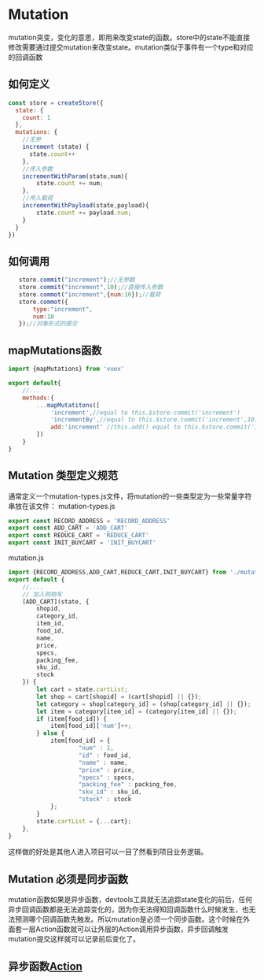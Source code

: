 # Mutation
mutation突变，变化的意思，即用来改变state的函数。store中的state不能直接修改需要通过提交mutation来改变state。mutation类似于事件有一个type和对应的回调函数
## 如何定义
```js
const store = createStore({
  state: {
    count: 1
  },
  mutations: {
    //无参
    increment (state) {
      state.count++
    },
    //传入参数
    incrementWithParam(state,num){
        state.count += num;
    },
    //传入载荷
    incrementWithPayload(state,payload){
        state.count += payload.num;
    }
  }
})
```
## 如何调用
```js
   store.commit("increment");//无参数
   store.commit("increment",10);//直接传入参数
   store.commot("increment",{num:10});//载荷
   store.commot({
       type:"increment",
       num:10
   });//对象形式的提交
```
## mapMutations函数
```js
import {mapMutations} from 'vuex'

export default{
    //...
    methods:{
        ...mapMutatitons([
            'increment',//equal to this.$store.commit('increment')
            'incrementBy',//equal to this.$store.commit('increment',10)
            add:'increment' //this.add() equal to this.$store.commit('increment')
        ])
    }
}
```
## Mutation 类型定义规范
通常定义一个mutation-types.js文件，将mutation的一些类型定为一些常量字符串放在该文件：
mutation-types.js
```js
export const RECORD_ADDRESS = 'RECORD_ADDRESS'
export const ADD_CART = 'ADD_CART'
export const REDUCE_CART = 'REDUCE_CART'
export const INIT_BUYCART = 'INIT_BUYCART'
```
mutation.js
```js
import {RECORD_ADDRESS,ADD_CART,REDUCE_CART,INIT_BUYCART} from './mutation-types'
export default {
    //....
    // 加入购物车
	[ADD_CART](state, {
		shopid,
		category_id,
		item_id,
		food_id,
		name,
		price,
		specs,
		packing_fee,
		sku_id,
		stock
	}) {
		let cart = state.cartList;
		let shop = cart[shopid] = (cart[shopid] || {});
		let category = shop[category_id] = (shop[category_id] || {});
		let item = category[item_id] = (category[item_id] || {});
		if (item[food_id]) {
			item[food_id]['num']++;
		} else {
			item[food_id] = {
					"num" : 1,
					"id" : food_id,
					"name" : name,
					"price" : price,
					"specs" : specs,
					"packing_fee" : packing_fee,
					"sku_id" : sku_id,
					"stock" : stock
			};
		}
		state.cartList = {...cart};
	},
}
```
这样做的好处是其他人进入项目可以一目了然看到项目业务逻辑。

## Mutation 必须是同步函数
mutation函数如果是异步函数，devtools工具就无法追踪state变化的前后，任何异步回调函数都是无法追踪变化的，因为你无法得知回调函数什么时候发生，也无法预测哪个回调函数先触发。所以mutation是必须一个同步函数。这个时候在外面套一层Action函数就可以让外层的Action调用异步函数，异步回调触发mutation提交这样就可以记录前后变化了。

## 异步函数[Action](action.md)
